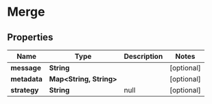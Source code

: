 

# Merge


## Properties

Name | Type | Description | Notes
------------ | ------------- | ------------- | -------------
**message** | **String** |  |  [optional]
**metadata** | **Map&lt;String, String&gt;** |  |  [optional]
**strategy** | **String** | null |  [optional]



